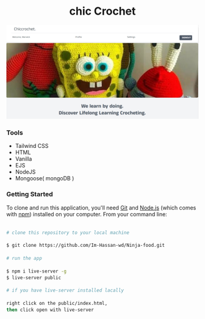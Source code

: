 <h1 align='center'>chic Crochet</h1>

![screenshot](https://raw.githubusercontent.com/Im-Hassan-wd/Crocheting/master/public/img/chiccrochet.png?token=GHSAT0AAAAAABZ4PJEIEIMXURNSHD2X5I7AY2H3AIQ)

### Tools

- Tailwind CSS
- HTML
- Vanilla 
- EJS
- NodeJS
- Mongoose( mongoDB )

### Getting Started

To clone and run this application, you'll need [Git](https://git-scm.com) and [Node.js](https://nodejs.org/en/download/) (which comes with [npm](http://npmjs.com)) installed on your computer. From your command line:


```bash

# clone this repository to your local machine

$ git clone https://github.com/Im-Hassan-wd/Ninja-food.git

# run the app

$ npm i live-server -g
$ live-server public

# if you have live-server installed lacally

right click on the public/index.html,
then click open with live-server



```

